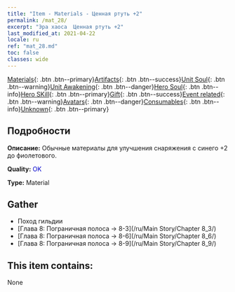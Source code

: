 ```yaml
---
title: "Item - Materials - Ценная ртуть +2"
permalink: /mat_28/
excerpt: "Эра хаоса  Ценная ртуть +2"
last_modified_at: 2021-04-22
locale: ru
ref: "mat_28.md"
toc: false
classes: wide
---
```

 [Materials](/ItemsRU/){: .btn .btn--primary}[Artifacts](/ItemsRU/Artifacts/){: .btn .btn--success}[Unit Soul](/ItemsRU/UnitSoul/){: .btn .btn--warning}[Unit Awakening](/ItemsRU/UnitAwakening/){: .btn .btn--danger}[Hero Soul](/ItemsRU/HeroSoul/){: .btn .btn--info}[Hero SKill](/ItemsRU/HeroSkill/){: .btn .btn--primary}[Gift](/ItemsRU/Gift/){: .btn .btn--success}[Event related](/ItemsRU/Events/){: .btn .btn--warning}[Avatars](/ItemsRU/Avatars/){: .btn .btn--danger}[Consumables](/ItemsRU/Consumables/){: .btn .btn--info}[Unknown](/ItemsRU/Unknown/){: .btn .btn--primary}

## Подробности
 **Описание:** Обычные материалы для улучшения снаряжения c синего +2 до фиолетового.

 **Quality:** <span style="color: #0000CD">OK</span>

 **Type:** Material

## Gather

*    Поход гильдии 
*    [Глава 8: Пограничная полоса -> 8-3](/ru/Main Story/Chapter 8_3/) 
*    [Глава 8: Пограничная полоса -> 8-6](/ru/Main Story/Chapter 8_6/) 
*    [Глава 8: Пограничная полоса -> 8-9](/ru/Main Story/Chapter 8_9/) 

## This item contains:

  None

